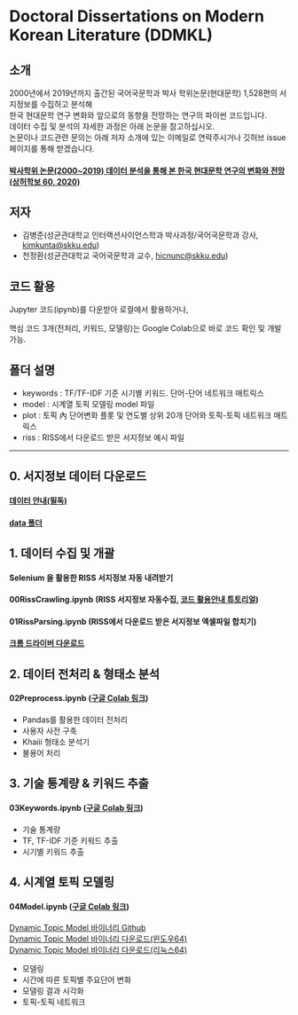 # Doctoral Dissertations on Modern Korean Literature (DDMKL)

## 소개
2000년에서 2019년까지 출간된 국어국문학과 박사 학위논문(현대문학) 1,528편의 서지정보를 수집하고 분석해  
한국 현대문학 연구 변화와 앞으로의 동향을 전망하는 연구의 파이썬 코드입니다.  
데이터 수집 및 분석의 자세한 과정은 아래 논문을 참고하십시오.  
논문이나 코드관련 문의는 아래 저자 소개에 있는 이메일로 연락주시거나 깃허브 issue 페이지를 통해 받겠습니다.  
#### [박사학위 논문(2000~2019) 데이터 분석을 통해 본 한국 현대문학 연구의 변화와 전망 (상허학보 60, 2020)](https://www.kci.go.kr/kciportal/ci/sereArticleSearch/ciSereArtiView.kci?sereArticleSearchBean.artiId=ART002647202)

## 저자
* 김병준(성균관대학교 인터랙션사이언스학과 박사과정/국어국문학과 강사, kimkunta@skku.edu)
* 천정환(성균관대학교 국어국문학과 교수, hicnunc@skku.edu)

## 코드 활용
Jupyter 코드(ipynb)를 다운받아 로컬에서 활용하거나, 

핵심 코드 3개(전처리, 키워드, 모델링)는 Google Colab으로 바로 코드 확인 및 개발 가능.

## 폴더 설명
* keywords : TF/TF-IDF 기준 시기별 키워드. 단어-단어 네트워크 매트릭스
* model : 시계열 토픽 모델링 model 파일
* plot : 토픽 內 단어변화 플롯 및 연도별 상위 20개 단어와 토픽-토픽 네트워크 매트릭스
* riss : RISS에서 다운로드 받은 서지정보 예시 파일

---

## 0. 서지정보 데이터 다운로드
#### [데이터 안내(필독)](https://github.com/ByungjunKim/DDMKL/blob/main/data/DATA.md)
#### [data 폴더](https://github.com/ByungjunKim/DDMKL/tree/main/data)

## 1. 데이터 수집 및 개괄
#### Selenium 을 활용한 RISS 서지정보 자동 내려받기
#### 00RissCrawling.ipynb (RISS 서지정보 자동수집, [코드 활용안내 튜토리얼](https://youtu.be/3A7EKg9XyMU))
#### 01RissParsing.ipynb (RISS에서 다운로드 받은 서지정보 엑셀파일 합치기)
#### [크롬 드라이버 다운로드](https://chromedriver.chromium.org/downloads)

## 2. 데이터 전처리 & 형태소 분석
#### 02Preprocess.ipynb ([구글 Colab 링크](https://colab.research.google.com/drive/1x8DIFh5LMjIC7E3Qezy9emWp_-EpMqEO?usp=sharing))
* Pandas를 활용한 데이터 전처리
* 사용자 사전 구축
* Khaiii 형태소 분석기
* 불용어 처리

## 3. 기술 통계량 & 키워드 추출
#### 03Keywords.ipynb ([구글 Colab 링크](https://colab.research.google.com/drive/1bGebwCdiwY1g-0aMEUqQbZ1QMptSkDc7?usp=sharing))
* 기술 통계량
* TF, TF-IDF 기준 키워드 추출
* 시기별 키워드 추출

## 4. 시계열 토픽 모델링
#### 04Model.ipynb ([구글 Colab 링크](https://colab.research.google.com/drive/15A9sNGjogSm23yYmT_KVkwWd6YHxfvur?usp=sharing))
[Dynamic Topic Model 바이너리 Github](https://github.com/magsilva/dtm)  
[Dynamic Topic Model 바이너리 다운로드(윈도우64)](https://github.com/magsilva/dtm/raw/master/bin/dtm-win64.exe)  
[Dynamic Topic Model 바이너리 다운로드(리눅스64)](https://github.com/magsilva/dtm/raw/master/bin/dtm-linux64)  
* 모델링
* 시간에 따른 토픽별 주요단어 변화
* 모델링 결과 시각화
* 토픽-토픽 네트워크

